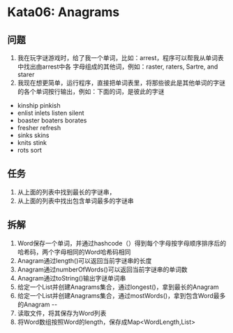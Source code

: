 # Kata06: Anagrams
## 问题
1. 我在玩字谜游戏时，给了我一个单词，比如：arrest，程序可以帮我从单词表中找出由arrest中各
字母组成的其他词，例如：raster, raters, Sartre, and starer
1. 我现在想更简单，运行程序，直接把单词表里，将那些彼此是其他单词的字谜的各个单词按行输出，例如：下面的词，是彼此的字谜
- kinship pinkish
- enlist inlets listen silent
- boaster boaters borates
- fresher refresh
- sinks skins
- knits stink
- rots sort
## 任务
1. 从上面的列表中找到最长的字谜串，
1. 从上面的列表中找出包含单词最多的字谜串
## 拆解
1. Word保存一个单词，并通过hashcode（）得到每个字母按字母顺序排序后的哈希码，两个字母相同的Word哈希码相同
1. Anagram通过length()可以返回当前字谜串的长度
1. Anagram通过numberOfWords()可以返回当前字谜串的单词数
1. Anagram通过toString()输出字谜单词串
1. 给定一个List<Word>并创建Anagrams集合，通过longest()，拿到最长的Anagram
1. 给定一个List<Word>并创建Anagrams集合，通过mostWords()，拿到包含Word最多的Anagram
--
1. 读取文件，将其保存为Word列表
1. 将Word数组按照Word的length，保存成Map<WordLength,List<Word>>

